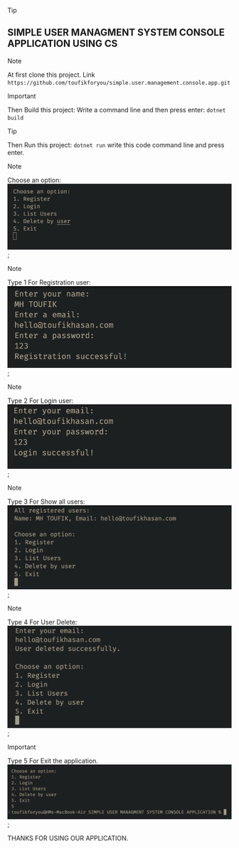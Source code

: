 > [!TIP]
>
> ## SIMPLE USER MANAGMENT SYSTEM CONSOLE APPLICATION USING CS

> [!NOTE]
> At first clone this project. Link `https://github.com/toufikforyou/simple.user.management.console.app.git`

> [!IMPORTANT]
> Then Build this project: Write a command line and then press enter: `dotnet build`

> [!TIP]
> Then Run this project: `dotnet run` write this code command line and press enter.

> [!NOTE]
> Choose an option:
> ![image alt](https://github.com/toufikforyou/simple.user.management.console.app/blob/main/readme_images/1.png?raw=true);

> [!NOTE]
> Type 1 For Registration user:
> ![image alt](https://github.com/toufikforyou/simple.user.management.console.app/blob/main/readme_images/2.png?raw=true);

> [!NOTE]
> Type 2 For Login user:
> ![image alt](https://github.com/toufikforyou/simple.user.management.console.app/blob/main/readme_images/3.png?raw=true);

> [!NOTE]
> Type 3 For Show all users:
> ![image alt](https://github.com/toufikforyou/simple.user.management.console.app/blob/main/readme_images/4.png?raw=true);

> [!NOTE]
> Type 4 For User Delete:
> ![image alt](https://github.com/toufikforyou/simple.user.management.console.app/blob/main/readme_images/5.png?raw=true);

> [!IMPORTANT]
> Type 5 For Exit the application.
> ![image alt](https://github.com/toufikforyou/simple.user.management.console.app/blob/main/readme_images/6.png?raw=true);

THANKS FOR USING OUR APPLICATION.
